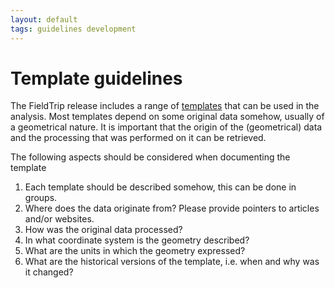 ```yaml
---
layout: default
tags: guidelines development
---
```



# Template guidelines

The FieldTrip release includes a range of [templates](/template) that can be used in the analysis. Most templates depend on some original data somehow, usually of a geometrical nature. It is important that the origin of the (geometrical) data and the processing that was performed on it can be retrieved.

The following aspects should be considered when documenting the template
 1.  Each template should be described somehow, this can be done in groups.
 2.  Where does the data originate from? Please provide pointers to articles and/or websites.
 3.  How was the original data processed?
 4.  In what coordinate system is the geometry described?
 5.  What are the units in which the geometry expressed?
 6.  What are the historical versions of the template, i.e. when and why was it changed?
